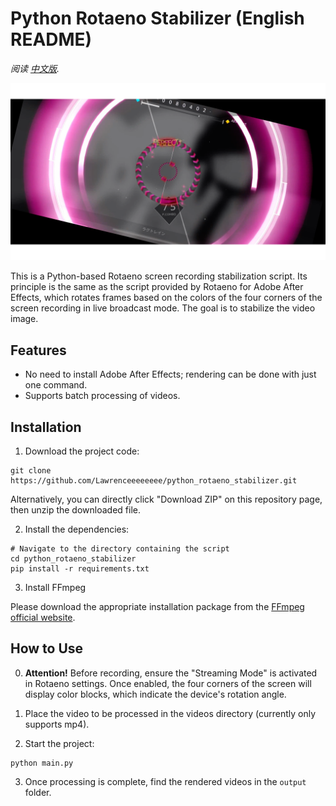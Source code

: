 # Python Rotaeno Stabilizer (English README)

*阅读 [中文版](README.md).*

![Python Rotaeno Stabilizer](images/stable.png)

This is a Python-based Rotaeno screen recording stabilization script. Its principle is the same as the script provided by Rotaeno for Adobe After Effects, which rotates frames based on the colors of the four corners of the screen recording in live broadcast mode. The goal is to stabilize the video image.

## Features

- No need to install Adobe After Effects; rendering can be done with just one command.
- Supports batch processing of videos.

## Installation

1. Download the project code:
```shell
git clone https://github.com/Lawrenceeeeeeee/python_rotaeno_stabilizer.git
```
Alternatively, you can directly click "Download ZIP" on this repository page, then unzip the downloaded file.

2. Install the dependencies:
```shell
# Navigate to the directory containing the script
cd python_rotaeno_stabilizer
pip install -r requirements.txt
```

3. Install FFmpeg

Please download the appropriate installation package from the [FFmpeg official website](https://ffmpeg.org/download.html).


## How to Use

0. **Attention!** Before recording, ensure the "Streaming Mode" is activated in Rotaeno settings. Once enabled, the four corners of the screen will display color blocks, which indicate the device's rotation angle.

1. Place the video to be processed in the videos directory (currently only supports mp4).

2. Start the project:
```shell
python main.py
```

3. Once processing is complete, find the rendered videos in the `output` folder.

